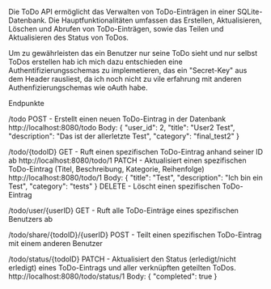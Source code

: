 Die ToDo API ermöglicht das Verwalten von ToDo-Einträgen in einer SQLite-Datenbank. Die Hauptfunktionalitäten umfassen das Erstellen, Aktualisieren, Löschen und Abrufen von ToDo-Einträgen, sowie das Teilen und Aktualisieren des Status von ToDos.

Um zu gewährleisten das ein Benutzer nur seine ToDo sieht und nur selbst ToDos erstellen hab ich mich dazu entschieden eine Authentifizierungsschemas zu implemetieren, das ein "Secret-Key" aus dem Header rausliest, da ich noch nicht zu vile erfahrung mit anderen Authenfizierungschemas wie oAuth habe.

Endpunkte

/todo
POST - Erstellt einen neuen ToDo-Eintrag in der Datenbank
http://localhost:8080/todo
Body:
{
"user_id": 2,
"title": "User2 Test",
"description": "Das ist der allerletzte Test",
"category": "final_test2"
}

/todo/{todoID}
GET - Ruft einen spezifischen ToDo-Eintrag anhand seiner ID ab
http://localhost:8080/todo/1
PATCH - Aktualisiert einen spezifischen ToDo-Eintrag (Titel, Beschreibung, Kategorie, Reihenfolge)
http://localhost:8080/todo/1
Body:
{
"title": "Test",
"description": "Ich bin ein Test",
"category": "tests"
}
DELETE - Löscht einen spezifischen ToDo-Eintrag

/todo/user/{userID}
GET - Ruft alle ToDo-Einträge eines spezifischen Benutzers ab

/todo/share/{todoID}/{userID}
POST - Teilt einen spezifischen ToDo-Eintrag mit einem anderen Benutzer

/todo/status/{todoID}
PATCH - Aktualisiert den Status (erledigt/nicht erledigt) eines ToDo-Eintrags und aller verknüpften geteilten ToDos.
http://localhost:8080/todo/status/1
Body:
{
"completed": true
}
